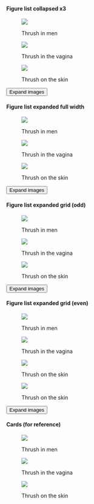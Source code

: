 #### Figure list collapsed x3

<article class="figure-list is-collapsed is-grid">
  <div class="figure-list__body figure-list--preview">
    <figure class="figure-list__figure figure-list--preview">
      <img src="http://placekitten.com/1500/1000" />
      <figcaption class="figure-list__caption" data-caption="Thrush in men"><p>Thrush in men</p></figcaption>
    </figure>
    <figure class="figure-list__figure">
      <img src="http://placekitten.com/1200/800" />
      <figcaption class="figure-list__caption" data-caption="Thrush in the vagina"><p>Thrush in the vagina</p></figcaption>
    </figure>
    <figure class="figure-list__figure">
      <img src="http://placekitten.com/900/600" />
      <figcaption class="figure-list__caption" data-caption="Thrush on the skin"><p>Thrush on the skin</p></figcaption>
    </figure>
  </div>
  <button type="button" class="figure-list__btn">Expand images</button>
</article>

#### Figure list expanded full width

<article class="figure-list is-collapsed is-full-width">
  <div class="figure-list__body figure-list--preview">
    <figure class="figure-list__figure">
      <img src="http://placekitten.com/1500/1000" />
      <figcaption class="figure-list__caption" data-caption="Thrush in men"><p>Thrush in men</p></figcaption>
    </figure>
    <figure class="figure-list__figure">
      <img src="http://placekitten.com/1200/800" />
      <figcaption class="figure-list__caption" data-caption="Thrush in the vagina"><p>Thrush in the vagina</p></figcaption>
    </figure>
    <figure class="figure-list__figure">
      <img src="http://placekitten.com/900/600" />
      <figcaption class="figure-list__caption" data-caption="Thrush on the skin"><p>Thrush on the skin</p></figcaption>
    </figure>
  </div>
  <button type="button" class="figure-list__btn">Expand images</button>
</article>

#### Figure list expanded grid (odd)

<article class="figure-list is-collapsed is-grid">
  <div class="figure-list__body figure-list--preview">
    <figure class="figure-list__figure">
      <img src="http://placekitten.com/1500/1000" />
      <figcaption class="figure-list__caption" data-caption="Thrush in men"><p>Thrush in men</p></figcaption>
    </figure>
    <figure class="figure-list__figure">
      <img src="http://placekitten.com/1200/800" />
      <figcaption class="figure-list__caption" data-caption="Thrush in the vagina"><p>Thrush in the vagina</p></figcaption>
    </figure>
    <figure class="figure-list__figure">
      <img src="http://placekitten.com/900/600" />
      <figcaption class="figure-list__caption" data-caption="Thrush on the skin"><p>Thrush on the skin</p></figcaption>
    </figure>
  </div>
  <button type="button" class="figure-list__btn">Expand images</button>
</article>

#### Figure list expanded grid (even)

<article class="figure-list is-collapsed is-grid">
  <div class="figure-list__body figure-list--preview">
    <figure class="figure-list__figure">
      <img src="http://placekitten.com/1500/1000" />
      <figcaption class="figure-list__caption" data-caption="Thrush in men"><p>Thrush in men</p></figcaption>
    </figure>
    <figure class="figure-list__figure">
      <img src="http://placekitten.com/1200/800" />
      <figcaption class="figure-list__caption" data-caption="Thrush in the vagina"><p>Thrush in the vagina</p></figcaption>
    </figure>
    <figure class="figure-list__figure">
      <img src="http://placekitten.com/900/600" />
      <figcaption class="figure-list__caption" data-caption="Thrush on the skin"><p>Thrush on the skin</p></figcaption>
    </figure>
    <figure class="figure-list__figure">
      <img src="http://placekitten.com/900/600" />
      <figcaption class="figure-list__caption" data-caption="Thrush on the skin"><p>Thrush on the skin</p></figcaption>
    </figure>
  </div>
  <button type="button" class="figure-list__btn">Expand images</button>
</article>

#### Cards (for reference)

<article>
  <figure class="card">
    <img src="http://placekitten.com/1500/1000" />
    <figcaption class="card__caption" data-caption="Thrush in men"><p>Thrush in men</p></figcaption>
  </figure>
  <figure class="card">
    <img src="http://placekitten.com/1200/800" />
    <figcaption class="card__caption" data-caption="Thrush in the vagina"><p>Thrush in the vagina</p></figcaption>
  </figure>
  <figure class="card">
    <img src="http://placekitten.com/900/600" />
    <figcaption class="card__caption" data-caption="Thrush on the skin"><p>Thrush on the skin</p></figcaption>
  </figure>
</article>


